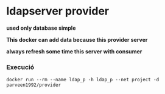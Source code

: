 # ldapserver provider


**used only database simple**

**This docker can add data because this provider server**

**always refresh some time this server with consumer**

### Execució

```
docker run --rm --name ldap_p -h ldap_p --net project -d parveen1992/provider
```
